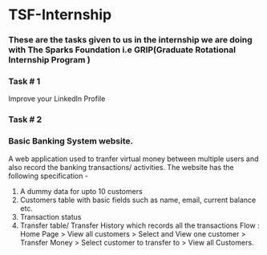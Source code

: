 # TSF-Internship
### These are the tasks given to us in the internship we are doing with The Sparks Foundation i.e GRIP(Graduate Rotational Internship Program )

### Task # 1 
Improve your LinkedIn Profile

### Task # 2 
### Basic Banking System website. 
A web application used to tranfer virtual money between multiple users and also record the banking transactions/ activities.
The website has the following specification -
1. A dummy data for upto 10 customers
2. Customers table with basic fields such as name, email, current balance etc.
3. Transaction status
3. Transfer table/ Transfer History which records all the transactions
Flow : Home Page > View all customers > Select and View one customer > Transfer Money > Select customer to transfer to > View all Customers.

